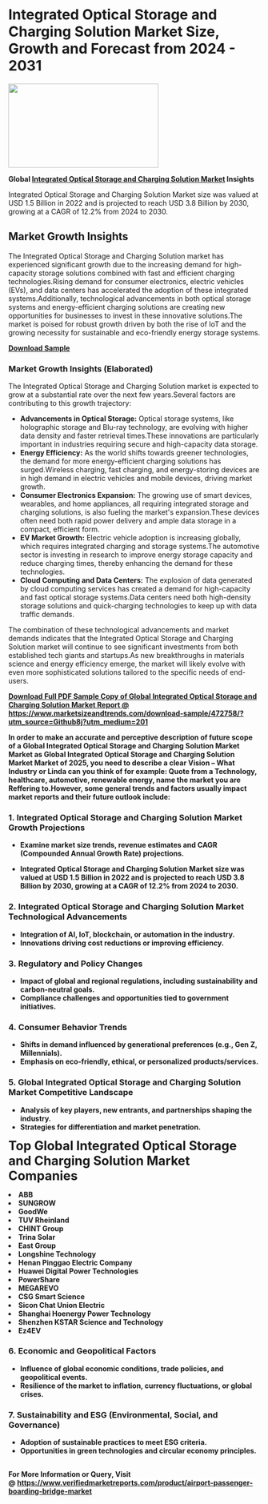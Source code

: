 <H1>Integrated Optical Storage and Charging Solution Market Size, Growth and Forecast from 2024 - 2031</H1><img class="aligncenter size-medium wp-image-584254" src="https://thirdeyenews.in/wp-content/uploads/2024/09/Global-Market-Research-300x168.jpeg" alt="" width="300" height="168" /><p><strong>Global&nbsp;<a href="https://www.marketsizeandtrends.com/download-sample/472758/?utm_source=Github8j?utm_medium=201">Integrated Optical Storage and Charging Solution Market</a> Insights</strong></p><p>Integrated Optical Storage and Charging Solution Market size was valued at USD 1.5 Billion in 2022 and is projected to reach USD 3.8 Billion by 2030, growing at a CAGR of 12.2% from 2024 to 2030.</p><p><!DOCTYPE html> <html lang="en"> <head> <meta charset="UTF-8"> <meta name="viewport" content="width=device-width, initial-scale=1.0"> <title>Integrated Optical Storage and Charging Solution Market Growth Insights</title> </head> <body> <h2>Market Growth Insights</h2> <p>The Integrated Optical Storage and Charging Solution market has experienced significant growth due to the increasing demand for high-capacity storage solutions combined with fast and efficient charging technologies.Rising demand for consumer electronics, electric vehicles (EVs), and data centers has accelerated the adoption of these integrated systems.Additionally, technological advancements in both optical storage systems and energy-efficient charging solutions are creating new opportunities for businesses to invest in these innovative solutions.The market is poised for robust growth driven by both the rise of IoT and the growing necessity for sustainable and eco-friendly energy storage systems.</p> <p><strong><a href="#">Download Sample</a></strong></p> <h3>Market Growth Insights (Elaborated)</h3> <p>The Integrated Optical Storage and Charging Solution market is expected to grow at a substantial rate over the next few years.Several factors are contributing to this growth trajectory:</p> <ul> <li><strong>Advancements in Optical Storage:</strong> Optical storage systems, like holographic storage and Blu-ray technology, are evolving with higher data density and faster retrieval times.These innovations are particularly important in industries requiring secure and high-capacity data storage.</li> <li><strong>Energy Efficiency:</strong> As the world shifts towards greener technologies, the demand for more energy-efficient charging solutions has surged.Wireless charging, fast charging, and energy-storing devices are in high demand in electric vehicles and mobile devices, driving market growth.</li> <li><strong>Consumer Electronics Expansion:</strong> The growing use of smart devices, wearables, and home appliances, all requiring integrated storage and charging solutions, is also fueling the market's expansion.These devices often need both rapid power delivery and ample data storage in a compact, efficient form.</li> <li><strong>EV Market Growth:</strong> Electric vehicle adoption is increasing globally, which requires integrated charging and storage systems.The automotive sector is investing in research to improve energy storage capacity and reduce charging times, thereby enhancing the demand for these technologies.</li> <li><strong>Cloud Computing and Data Centers:</strong> The explosion of data generated by cloud computing services has created a demand for high-capacity and fast optical storage systems.Data centers need both high-density storage solutions and quick-charging technologies to keep up with data traffic demands.</li> </ul> <p>The combination of these technological advancements and market demands indicates that the Integrated Optical Storage and Charging Solution market will continue to see significant investments from both established tech giants and startups.As new breakthroughs in materials science and energy efficiency emerge, the market will likely evolve with even more sophisticated solutions tailored to the specific needs of end-users.</p> <p><strong><a href="#"></p><p><span class=""><strong>Download Full PDF Sample Copy of Global Integrated Optical Storage and Charging Solution Market Report</strong> @ <a href="https://www.marketsizeandtrends.com/download-sample/472758/?utm_source=Github8j?utm_medium=201" target="_blank">https://www.marketsizeandtrends.com/download-sample/472758/?utm_source=Github8j?utm_medium=201</a></span></p><p>In order to make an accurate and perceptive description of future scope of a Global&nbsp;Integrated Optical Storage and Charging Solution Market Market as Global&nbsp;Integrated Optical Storage and Charging Solution Market Market of 2025, you need to describe a clear Vision &ndash; What Industry or Linda can you think of for example: Quote from a Technology, healthcare, automotive, renewable energy, name the market you are Reffering to.However, some general trends and factors usually impact market reports and their future outlook include:</p><h3>1.&nbsp;<strong>Integrated Optical Storage and Charging Solution Market Growth Projections</strong></h3><ul><li>Examine market size trends, revenue estimates and CAGR (Compounded Annual Growth Rate) projections.</li><li><p>Integrated Optical Storage and Charging Solution Market size was valued at USD 1.5 Billion in 2022 and is projected to reach USD 3.8 Billion by 2030, growing at a CAGR of 12.2% from 2024 to 2030.</p></li></ul><h3>2.&nbsp;<strong>Integrated Optical Storage and Charging Solution Market Technological Advancements</strong></h3><ul><li>Integration of AI, IoT, blockchain, or automation in the industry.</li><li>Innovations driving cost reductions or improving efficiency.</li></ul><h3>3.&nbsp;<strong>Regulatory and Policy Changes</strong></h3><ul><li>Impact of global and regional regulations, including sustainability and carbon-neutral goals.</li><li>Compliance challenges and opportunities tied to government initiatives.</li></ul><h3>4.&nbsp;<strong>Consumer Behavior Trends</strong></h3><ul><li>Shifts in demand influenced by generational preferences (e.g., Gen Z, Millennials).</li><li>Emphasis on eco-friendly, ethical, or personalized products/services.</li></ul><h3>5.&nbsp;<strong>Global Integrated Optical Storage and Charging Solution Market Competitive Landscape</strong></h3><ul><li>Analysis of key players, new entrants, and partnerships shaping the industry.</li><li>Strategies for differentiation and market penetration.</li></ul><p data-pm-slice="1 1 []"><span style="color: inherit; font-family: inherit; font-size: 25px;">Top Global Integrated Optical Storage and Charging Solution Market Companies</span></p><div class="" data-test-id=""><p><li>ABB</li><li> SUNGROW</li><li> GoodWe</li><li> TUV Rheinland</li><li> CHINT Group</li><li> Trina Solar</li><li> East Group</li><li> Longshine Technology</li><li> Henan Pinggao Electric Company</li><li> Huawei Digital Power Technologies</li><li> PowerShare</li><li> MEGAREVO</li><li> CSG Smart Science</li><li> Sicon Chat Union Electric</li><li> Shanghai Hoenergy Power Technology</li><li> Shenzhen KSTAR Science and Technology</li><li> Ez4EV</li></p></div><h3>6.&nbsp;<strong>Economic and Geopolitical Factors</strong></h3><ul><li>Influence of global economic conditions, trade policies, and geopolitical events.</li><li>Resilience of the market to inflation, currency fluctuations, or global crises.</li></ul><h3>7.&nbsp;<strong>Sustainability and ESG (Environmental, Social, and Governance)</strong></h3><ul><li>Adoption of sustainable practices to meet ESG criteria.</li><li>Opportunities in green technologies and circular economy principles.</li></ul><h2><strong style="font-size: 14px;">For More Information or Query, Visit @&nbsp;</strong><a style="background-color: #ffffff; font-size: 14px;" href="https://www.marketsizeandtrends.com/report/integrated-optical-storage-and-charging-solution-market/" target="_blank">https://www.verifiedmarketreports.com/product/airport-passenger-boarding-bridge-market</a></h2>